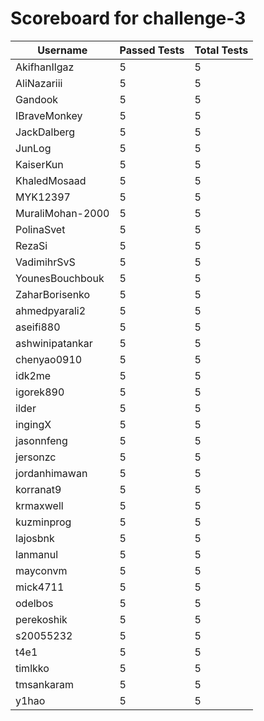 # Scoreboard for challenge-3
| Username   | Passed Tests | Total Tests |
|------------|--------------|-------------|
| AkifhanIlgaz | 5 | 5 |
| AliNazariii | 5 | 5 |
| Gandook | 5 | 5 |
| IBraveMonkey | 5 | 5 |
| JackDalberg | 5 | 5 |
| JunLog | 5 | 5 |
| KaiserKun | 5 | 5 |
| KhaledMosaad | 5 | 5 |
| MYK12397 | 5 | 5 |
| MuraliMohan-2000 | 5 | 5 |
| PolinaSvet | 5 | 5 |
| RezaSi | 5 | 5 |
| VadimihrSvS | 5 | 5 |
| YounesBouchbouk | 5 | 5 |
| ZaharBorisenko | 5 | 5 |
| ahmedpyarali2 | 5 | 5 |
| aseifi880 | 5 | 5 |
| ashwinipatankar | 5 | 5 |
| chenyao0910 | 5 | 5 |
| idk2me | 5 | 5 |
| igorek890 | 5 | 5 |
| ilder | 5 | 5 |
| ingingX | 5 | 5 |
| jasonnfeng | 5 | 5 |
| jersonzc | 5 | 5 |
| jordanhimawan | 5 | 5 |
| korranat9 | 5 | 5 |
| krmaxwell | 5 | 5 |
| kuzminprog | 5 | 5 |
| lajosbnk | 5 | 5 |
| lanmanul | 5 | 5 |
| mayconvm | 5 | 5 |
| mick4711 | 5 | 5 |
| odelbos | 5 | 5 |
| perekoshik | 5 | 5 |
| s20055232 | 5 | 5 |
| t4e1 | 5 | 5 |
| timlkko | 5 | 5 |
| tmsankaram | 5 | 5 |
| y1hao | 5 | 5 |
